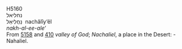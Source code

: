 <body>
  <p>H5160<br>  נחליאל  <br> נַחֲלִיאֵל  ‎  nachălı̂y‘êl  <br><i>nakh-al-ee-ale‘ </i><br>From <a href="h5158.htm">5158</a> and <a href="h0410.htm">410</a>  <i>valley</i> <i>of</i> <i>God</i>; <i>Nachaliel</i>, a place in the Desert: - Nahaliel.<br></p>
 </body>